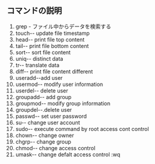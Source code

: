 ## コマンドの説明

1. grep - ファイル中からデータを検索する
1. touch-- update file timestamp
1. head-- print file top content
1. tail-- print file bottom content
1. sort-- sort file content
1. uniq-- distinct data
1. tr-- translate data
1. diff-- print file content different
1. useradd--add user
1. usermod-- modify user information
1. userdel-- delete user
1. groupadd-- add group
1. groupmod-- modify group information
1. groupdel--.delete user 
1. passwd-- set user password
1. su-- change user account
1. sudo-- execute command by root access cont control
1. chown-- change owner
1. chgrp-- change group
1. chmod-- change access control
1. umask-- change defalt access control
:wq

